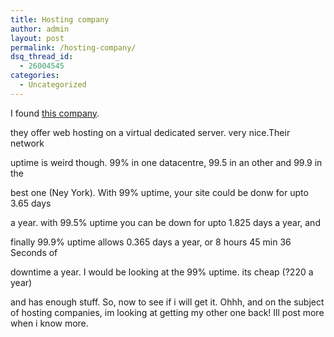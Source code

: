 ```yaml
---
title: Hosting company
author: admin
layout: post
permalink: /hosting-company/
dsq_thread_id:
  - 26004545
categories:
  - Uncategorized
---
```

I found [this company][1].

they offer web hosting on a virtual dedicated server. very nice.Their network

uptime is weird though. 99% in one datacentre, 99.5 in an other and 99.9 in the

best one (Ney York). With 99% uptime, your site could be donw for upto 3.65 days

a year. with 99.5% uptime you can be down for upto 1.825 days a year, and

finally 99.9% uptime allows 0.365 days a year, or 8 hours 45 min 36 Seconds of

downtime a year. I would be looking at the 99% uptime. its cheap (?220 a year)

and has enough stuff. So, now to see if i will get it. Ohhh, and on the subject of hosting companies, im looking at getting my other one back! Ill post more when i know more.

 [1]: http://ispserver.com/en/products/es/index.html